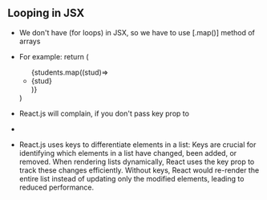 ## Looping in JSX 
- We don't have (for loops) in JSX, so we have to use [.map()] method of arrays

- For example:
 return (
    <ul>
      {students.map((stud)=>
      <li key={stud}> {stud} </li>
      )}
    </ul>
  )

- React.js will complain, if you don't pass key prop to <li>

- React.js uses keys to differentiate elements in a list:
Keys are crucial for identifying which elements in a list have changed, been added, or removed. When rendering lists dynamically, React uses the key prop to track these changes efficiently. Without keys, React would re-render the entire list instead of updating only the modified elements, leading to reduced performance.
